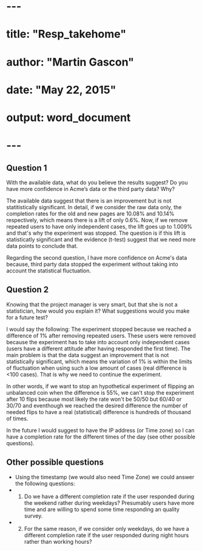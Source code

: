 # ---
# title: "Resp_takehome"
# author: "Martin Gascon"
# date: "May 22, 2015"
# output: word_document
# ---

## Question 1
With the available data, what do you believe the results suggest? Do you have more confidence in Acme’s data or the third party data? Why?

The available data suggest that there is an improvement but is not statitistically significant. 
In detail, if we consider the raw data only, the completion rates for the old and new pages are 10.08% and 10.14% respectively, which means there is a lift of only 0.6%. Now, if we remove repeated users to have only independent cases, the lift goes up to 1.009% and that's why the experiment was stopped. The question is if this lift is statisticatly significant and the evidence (t-test) suggest that we need more data points to conclude that.    

Regarding the second question, I have more confidence on Acme's data because, third party data stopped  the experiment without taking into account the statistical fluctuation.      


## Question 2
Knowing that the project manager is very smart, but that she is not a statistician, how would you explain it? What suggestions would you make for a future test?

I would say the following: 
The experiment stopped because we reached a difference of 1% after removing repeated users. These users were removed because the experiment has to take into account only independent cases (users have a different attitude after having responded the first time). The main problem is that the data suggest an improvement that is not statistically significant, which means the variation of 1% is within the limits of fluctuation when using such a low amount of cases (real difference is <100 cases). That is why we need to continue the experiment. 

In other words, if we want to stop an hypothetical experiment of flipping an unbalanced coin when the difference is 55%, we can't stop the experiment after 10 flips because most likely the rate won't be 50/50 but 60/40 or 30/70 and eventhough we reached the desired difference the number of needed flips to have a real (statistical) difference is hundreds of thousand of times.   

In the future I would suggest to have the IP address (or Time zone) so I can have a completion rate for the different times of the day (see other possible questions). 

## Other possible questions
* Using the timestamp (we would also need Time Zone) we could answer the following questions:
* 1) Do we have a different completion rate if the user responded during the weekend rather during weekdays?
Presumably users have more time and are willing to spend some time responding an quality survey. 
* 2) For the same reason, if we consider only weekdays, do we have a different completion rate if the user responded during night hours rather than working hours? 

 






